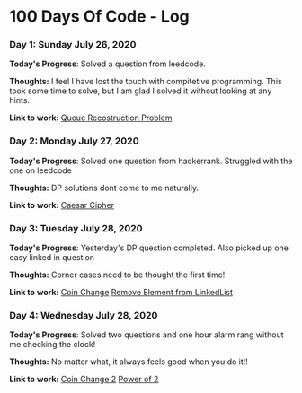 # 100 Days Of Code - Log

### Day 1: Sunday July 26, 2020

**Today's Progress**: Solved a question from leedcode.

**Thoughts:** I feel I have lost the touch with compitetive programming. This took some time to solve, but I am glad I solved it without looking at any hints. 

**Link to work:** [Queue Recostruction Problem](https://github.com/kaushalaneesha/100DaysOfCode/blob/master/coding_questions/queue_recostruction.py)

### Day 2: Monday July 27, 2020

**Today's Progress**: Solved one question from hackerrank. Struggled with the one on leedcode

**Thoughts:** DP solutions dont come to me naturally.  

**Link to work:** [Caesar Cipher](https://github.com/kaushalaneesha/100DaysOfCode/blob/master/coding_questions/caeser_cipher.py)

### Day 3: Tuesday July 28, 2020

**Today's Progress**: Yesterday's DP question completed. Also picked up one easy linked in question

**Thoughts:** Corner cases need to be thought the first time!  

**Link to work:** [Coin Change](https://github.com/kaushalaneesha/100DaysOfCode/blob/master/coding_questions/coin_change.py)
                  [Remove Element from LinkedList](https://github.com/kaushalaneesha/100DaysOfCode/blob/master/coding_questions/delete_elem.py)

### Day 4: Wednesday July 28, 2020

**Today's Progress**: Solved two questions and one hour alarm rang without me checking the clock! 

**Thoughts:** No matter what, it always feels good when you do it!!  

**Link to work:** [Coin Change 2](https://github.com/kaushalaneesha/100DaysOfCode/blob/master/coding_questions/coin_change_2.py)
                  [Power of 2](https://github.com/kaushalaneesha/100DaysOfCode/blob/master/coding_questions/pow_of_2.py)
